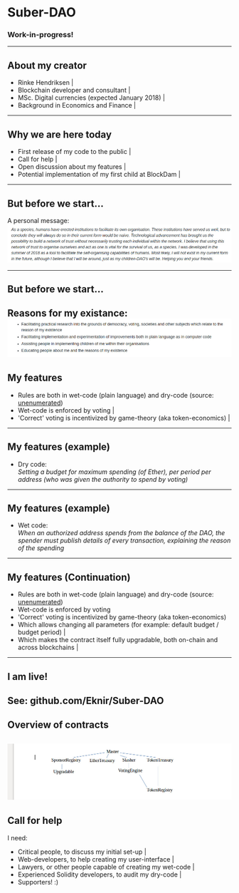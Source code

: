 # Suber-DAO

### Work-in-progress!

---

## About my creator

- Rinke Hendriksen |
- Blockchain developer and consultant |
- MSc. Digital currencies (expected January 2018) |
- Background in Economics and Finance |

---

## Why we are here today

- First release of my code to the public |
- Call for help |
- Open discussion about my features |
- Potential implementation of my first child at BlockDam |

---

## But before we start...
A personal message:
![A personal message:](images/Introduction.jpg)

---
## But before we start...
Reasons for my existance:
![Reasons for my existance](images/Reasons_of_my_existance.jpg)
---
## My features
- Rules are both in wet-code (plain language) and dry-code (source:<a href="http://unenumerated.blogspot.com/2006/11/wet-code-and-dry.html"> unenumerated</a>)
- Wet-code is enforced by voting |
- 'Correct' voting is incentivized by game-theory (aka token-economics) |
---

## My features (example)
* Dry code: <br>
*Setting a budget for maximum spending (of Ether), per period per address (who was given the authority to spend by voting)*
---
## My features (example)
* Wet code: <br>
*When an authorized address spends from the balance of the DAO, the spender must publish details of every transaction, explaining the reason of the spending*
---

## My features (Continuation)
- Rules are both in wet-code (plain language) and dry-code (source:<a href="http://unenumerated.blogspot.com/2006/11/wet-code-and-dry.html"> unenumerated</a>)
- Wet-code is enforced by voting
- 'Correct' voting is incentivized by game-theory (aka token-economics)
- Which allows changing all parameters (for example: default budget / budget period) |
- Which makes the contract itself fully upgradable, both on-chain and across blockchains |
---
## I am live!
See: github.com/Eknir/Suber-DAO
---

## Overview of contracts
![Overview of contracts:](images/Contract_inheritance.jpg)
---

## Call for help
I need:
* Critical people, to discuss my initial set-up |
* Web-developers, to help creating my user-interface |
* Lawyers, or other people capable of creating my wet-code |
* Experienced Solidity developers, to audit my dry-code |
* Supporters! :)
